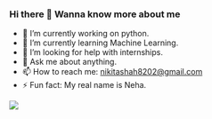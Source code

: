 ### Hi there 👋 Wanna know more about me

- 🔭 I’m currently working on python.
- 🌱 I’m currently learning Machine Learning.
- 🤔 I’m looking for help with internships.
- 💬 Ask me about anything.
- 📫 How to reach me: nikitashah8202@gmail.com
- ⚡ Fun fact: My real name is Neha.

<img src="https://github-readme-stats.vercel.app/api?username=NookaNeha&&show_icons=true&title_color=ffffff&icon_color=bb2acf&text_color=daf7dc&bg_color=151515"/>

